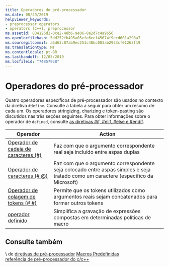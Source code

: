 ```yaml
---
title: Operadores do pré-processador
ms.date: 08/29/2019
helpviewer_keywords:
- preprocessor operators
- operators [C++], preprocessor
ms.assetid: 884126d1-0ce2-48b6-9e06-8a2d7c4a9656
ms.openlocfilehash: 5dd252fb495a05efe6eef45674f9ecd601a298a7
ms.sourcegitcommit: a6d63c07ab9ec251c48bc003ab2933cf01263f19
ms.translationtype: MT
ms.contentlocale: pt-BR
ms.lasthandoff: 12/05/2019
ms.locfileid: "74857938"
---
```

# <a name="preprocessor-operators"></a>Operadores do pré-processador

Quatro operadores específicos de pré-processador são usados no contexto da diretiva `#define`. Consulte a tabela a seguir para obter um resumo de cada um. Os operadores stringizing, charizing e token-pasting são discutidos nas três seções seguintes. Para obter informações sobre o operador de `defined`, consulte [as diretivas #if, #elif, #else e #endif](../preprocessor/hash-if-hash-elif-hash-else-and-hash-endif-directives-c-cpp.md).

|Operador|Action|
|--------------|------------|
|[Operador de cadeia de caracteres (#)](../preprocessor/stringizing-operator-hash.md)|Faz com que o argumento correspondente real seja incluído entre aspas duplas|
|[Operador de caracteres (# @)](../preprocessor/charizing-operator-hash-at.md)|Faz com que o argumento correspondente seja colocado entre aspas simples e seja tratado como um caractere (específico da Microsoft)|
|[Operador de colagem de tokens (# #)](../preprocessor/token-pasting-operator-hash-hash.md)|Permite que os tokens utilizados como argumentos reais sejam concatenados para formar outros tokens|
|[operador definido](../preprocessor/hash-if-hash-elif-hash-else-and-hash-endif-directives-c-cpp.md)|Simplifica a gravação de expressões compostas em determinadas políticas de macro|

## <a name="see-also"></a>Consulte também

\ de [diretivas de pré-processador](../preprocessor/preprocessor-directives.md)
[Macros Predefinidas](../preprocessor/predefined-macros.md)\
[referência de pré-processador do c/c++](../preprocessor/c-cpp-preprocessor-reference.md)
